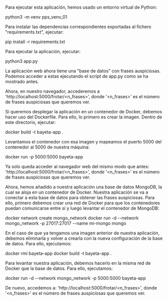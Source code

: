 Para ejecutar esta aplicación, hemos usado un entorno virtual de Python:

python3 -m venv pps_venv_01

Para instalar las dependencias correspondientes exportadas al fichero "requirements.txt", ejecutar:

pip install -r requirements.txt

Para ejecutar la aplicación, ejecutar:

python3 app.py

La aplicación web ahora tiene una "base de datos" con frases auspiciosas. Podemos acceder a estas ejecutando el script de app.py como se ha mostrado antes. 

Ahora, en nuestro navegador, accederemos a 'http://localhost:5000/frotar/<n_frases>', donde '<n_frases>' es el número de frases auspiciosas que queremos ver.

Si queremos desplegar la aplicación en un contenedor de Docker, debemos hacer uso del Dockerfile. Para ello, lo primero es crear la imagen. Dentro de este directorio, ejecutar:

docker build -t bayeta-app .

Levantamos el contenedor con esa imagen y mapeamos el puerto 5000 del contenedor al 5000 de nuestra máquina:

docker run -p 5000:5000 bayeta-app

Ya solo queda acceder al navegador web del mismo modo que antes: 'http://localhost:5000/frotar/<n_frases>', donde '<n_frases>' es el número de frases auspiciosas que queremos ver.

Ahora, hemos añadido a nuestra aplicación una base de datos MongoDB, la cual se aloja en un contenedor de Docker. Nuestra aplicación se va a conectar a esta base de datos para obtener las frases auspiciosas. Para ello, primero debemos crear una red de Docker para que los contenedores puedan comunicarse entre sí y luego levantar el contenedor de MongoDB:

docker network create mongo_network
docker run -d --network mongo_network -p 27017:27017 --name mi-mongo mongo

En el caso de que ya tengamos una imagen anterior de nuestra aplicación, debemos eliminarla y volver a crearla con la nueva configuración de la base de datos. Para ello, ejecutamos:

docker rmi bayeta-app
docker build -t bayeta-app .

Para levantar nuestra aplicación, debemos hacerlo en la misma red de Docker que la base de datos. Para ello, ejecutamos:

docker run -d --network mongo_network -p 5000:5000 bayeta-app

De nuevo, accedemos a: 'http://localhost:5000/frotar/<n_frases>', donde '<n_frases>' es el número de frases auspiciosas que queremos ver.

